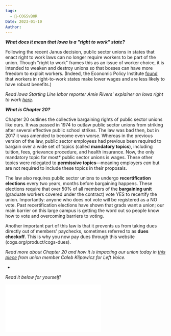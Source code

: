 ```yaml
---
tags:
  - 🥊-COGSvBOR
Date: 2023-01-10
Author: 
---
```

**_What does it mean that Iowa is a "right to work" state?_**

Following the recent Janus decision, public sector unions in states that enact right to work laws can no longer require workers to be part of the union. Though "right to work" frames this as an issue of worker choice, it is intended to weaken and destroy unions so that bosses can have more freedom to exploit workers. (Indeed, the Economic Policy Institute [found](https://www.epi.org/publication/right-to-work-states-have-lower-wages/) that workers in right-to-work states make lower wages and are less likely to have robust benefits.)

_Read Iowa Starting Line labor reporter Amie Rivers' explainer on Iowa right to work [here](https://iowastartingline.com/2023/05/24/what-does-iowas-right-to-work-law-mean/)._

**_What is Chapter 20?_**

Chapter 20 outlines the collective bargaining rights of public sector unions like ours. It was passed in 1974 to outlaw public sector unions from striking after several effective public school strikes. The law was bad then, but in 2017 it was amended to become even worse. Whereas in the previous version of the law, public sector employees had previous been required to bargain over a wide set of topics (called **mandatory topics**), including tuition, fees, grievance procedure, and health insurance. Now, the only mandatory topic for most* public sector unions is wages. These other topics were relegated to **permissive topics**––meaning employers _can_ but are not required to include these topics in their proposals.

The law also requires public sector unions to undergo **recertification elections** every two years, months before bargaining happens. These elections require that over 50% of all members of the **bargaining unit** (graduate workers covered under the contract) vote YES to recertify the union. Importantly: anyone who does not vote will be registered as a NO vote. Past recertification elections have shown that grads want a union; our main barrier on this large campus is getting the word out so people know how to vote and overcoming barriers to voting.

Another important part of this law is that it prevents us from taking dues directly out of members' paychecks, sometimes referred to as **dues checkoff**. This is why you now pay dues through this website (cogs.org/product/cogs-dues).

_Read more about Chapter 20 and how it is impacting our union today in [this piece](https://www.leftvoice.org/the-insidiousness-of-iowas-chapter-20-anti-union-labor-law/) from union member Caleb Klipowicz for Left Voice._

-

_Read it below for yourself!_

![chapter20.pdf](./Admin/Attachments/chapter20.pdf)